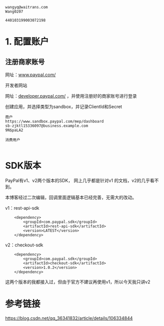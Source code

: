 ```
wangyq@waitrans.com
Wang0207

440103199003072198
```



# 1. 配置账户

## 注册商家账号

网址：www.paypal.com/



开发者网站

网址：[developer.paypal.com/](https://link.juejin.cn/?target=https%3A%2F%2Fdeveloper.paypal.com%2F) ，并使用注册好的商家账号进行登录

创建应用，并选择类型为sandbox，并记录ClientId和Secret





```
商户
https://www.sandbox.paypal.com/mep/dashboard
sb-zjktl15336097@business.example.com
9N$paLA2

消费用户


```



# SDK版本

PayPal有v1、v2两个版本的SDK，
网上几乎都是针对v1 的文档，v2的几乎看不到。

本博客经过二次编辑，回调里面逻辑基本已经完善，无需大的改动。

v1：rest-api-sdk

		<dependency>
			<groupId>com.paypal.sdk</groupId>
			<artifactId>rest-api-sdk</artifactId>
			<version>LATEST</version>
		</dependency>

v2：checkout-sdk

		<dependency>
			<groupId>com.paypal.sdk</groupId>
			<artifactId>checkout-sdk</artifactId>
			<version>1.0.2</version>
		</dependency>

这两个版本的我都接入过，但由于官方不建议再使用v1，所以今天我只讲v2







# 参考链接

https://blog.csdn.net/qq_36341832/article/details/106334844
